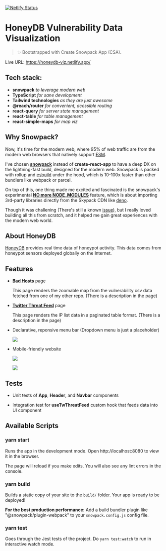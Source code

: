 [![Netlify Status](https://api.netlify.com/api/v1/badges/c92a5be9-49bb-4faa-8e95-46e6b92389e9/deploy-status)](https://app.netlify.com/sites/abuseip-viz/deploys)

# HoneyDB Vulnerability Data Visualization

> ✨ Bootstrapped with Create Snowpack App (CSA).

Live URL: https://honeydb-viz.netlify.app/

## Tech stack:

- **snowpack** _to leverage modern web_
- **TypeScript** _for sane development_
- **Tailwind technologies** _as they are just awesome_
- **@reach/router** _for convenient, accssible routing_
- **react-query** _for server state management_
- **react-table** _for table management_
- **react-simple-maps** _for map viz_

## Why Snowpack?

Now, it's time for the modern web, where 95% of web traffic are from the modern web browsers that natively support [ESM](https://developer.mozilla.org/en-US/docs/Web/JavaScript/Guide/Modules).

I've chosen [**snowpack**](https://www.snowpack.dev/) instead of **create-react-app** to have a deep DX on the lightning-fast build, designed for the modern web. Snowpack is packed with rollup and [esbuild](https://github.com/evanw/esbuild) under the hood, which is 10-100x faster than other bundlers like webpack or parcel. 

On top of this, one thing made me excited and fascinated is the snowpack's experimental [**NO more NODE_MODULES**](https://www.snowpack.dev/posts/2020-12-03-snowpack-3-release-candidate) feature, which is about importing 3rd-party libraries directly from the Skypack CDN like [deno](https://deno.land/manual/linking_to_external_code).

Though it was challening (There's still a known [issue](https://github.com/anthowen/abuseip-viz/blob/main/src/utils/const.ts#L2)), but I really loved building all this from scratch, and it helped me gain great experiences with the modern web world.

## About HoneyDB

[HoneyDB](https://honeydb.io/about) provides real time data of honeypot activity. This data comes from honeypot sensors deployed globally on the Internet.

## Features

- [**Bad Hosts**](https://honeydb-viz.netlify.app/bad-hosts) page

  This page renders the zoomable map from the vulnerability csv data fetched from one of my other repo. (There is a description in the page)

- [**Twitter Threat Feed**](https://honeydb-viz.netlify.app/twitter-threats) page

  This page renders the IP list data in a paginated table format. (There is a description in the page)
  
- Declarative, reponsive menu bar
  (Dropdown menu is just a placeholder)

  ![](public/menu-bar.png)

- Mobile-friendly website

  ![](public/bad-hosts-mobile.png)
  
  ![](public/twitter-threat-feed-mobile.png)

## Tests

- Unit tests of **App**, **Header**, and **Navbar** components

- Integration test for **useTwThreatFeed** custom hook that feeds data into UI component

## Available Scripts

### yarn start

Runs the app in the development mode.
Open http://localhost:8080 to view it in the browser.

The page will reload if you make edits.
You will also see any lint errors in the console.

### yarn build

Builds a static copy of your site to the `build/` folder.
Your app is ready to be deployed!

**For the best production performance:** Add a build bundler plugin like "@snowpack/plugin-webpack" to your `snowpack.config.js` config file.

### yarn test

Goes through the Jest tests of the project.
Do `yarn test:watch` to run in interactive watch mode.
